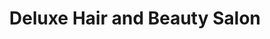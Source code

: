 ---
title: "Deluxe Hair and Beauty Salon"
url: /mechanicsburg/deluxe-hair-and-beauty-salon/
shop: Friseur
---